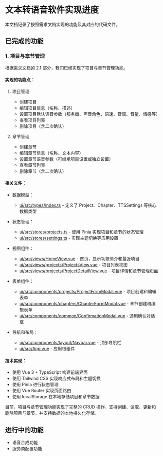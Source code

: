 # 文本转语音软件实现进度

本文档记录了按照需求文档实现的功能及其对应的代码文件。

## 已完成的功能

### 1. 项目与章节管理

根据需求文档的 2.1 部分，我们已经实现了项目与章节管理功能。

#### 实现的功能点：

1. 项目管理
   - 创建项目
   - 编辑项目信息（名称、描述）
   - 设置项目默认语音参数（服务商、声音角色、语速、音调、音量、情感等）
   - 查看项目列表
   - 删除项目（含二次确认）

2. 章节管理
   - 创建章节
   - 编辑章节信息（名称、文本内容）
   - 设置章节语音参数（可继承项目设置或独立设置）
   - 查看章节列表
   - 删除章节（含二次确认）

#### 相关文件：

- 数据模型：
  - [ui/src/types/index.ts](ui/src/types/index.ts) - 定义了 Project、Chapter、TTSSettings 等核心数据类型

- 状态管理：
  - [ui/src/stores/projects.ts](ui/src/stores/projects.ts) - 使用 Pinia 实现项目和章节的状态管理
  - [ui/src/stores/settings.ts](ui/src/stores/settings.ts) - 实现主题切换等应用设置

- 视图组件：
  - [ui/src/views/HomeView.vue](ui/src/views/HomeView.vue) - 首页，显示功能简介和最近项目
  - [ui/src/views/projects/ProjectsView.vue](ui/src/views/projects/ProjectsView.vue) - 项目列表视图
  - [ui/src/views/projects/ProjectDetailView.vue](ui/src/views/projects/ProjectDetailView.vue) - 项目详情和章节管理页面

- 表单组件：
  - [ui/src/components/projects/ProjectFormModal.vue](ui/src/components/projects/ProjectFormModal.vue) - 项目创建和编辑表单
  - [ui/src/components/chapters/ChapterFormModal.vue](ui/src/components/chapters/ChapterFormModal.vue) - 章节创建和编辑表单
  - [ui/src/components/common/ConfirmationModal.vue](ui/src/components/common/ConfirmationModal.vue) - 通用确认对话框

- 导航和布局：
  - [ui/src/components/layout/Navbar.vue](ui/src/components/layout/Navbar.vue) - 顶部导航栏
  - [ui/src/App.vue](ui/src/App.vue) - 应用根组件

#### 技术实现：

- 使用 Vue 3 + TypeScript 构建前端界面
- 使用 Tailwind CSS 实现响应式布局和主题切换
- 使用 Pinia 进行状态管理
- 使用 Vue Router 实现页面路由
- 使用 localStorage 在本地存储项目和章节数据

目前，项目与章节管理功能实现了完整的 CRUD 操作，支持创建、读取、更新和删除项目与章节，并支持数据的本地持久化存储。

## 进行中的功能

- 语音合成功能
- 服务商配置功能
